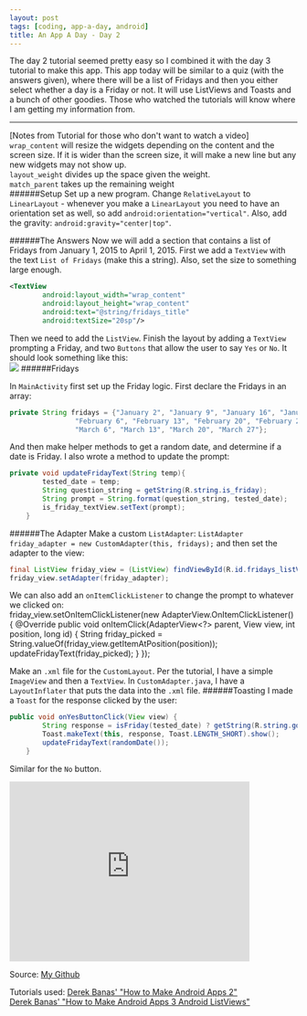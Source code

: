 ```yaml
---
layout: post
tags: [coding, app-a-day, android]
title: An App A Day - Day 2
---
```


The day 2 tutorial seemed pretty easy so I combined it with the day 3 tutorial to make this app.
This app today will be similar to a quiz (with the answers given), where there will be a list of Fridays and then you either select whether a day is a Friday or not.  It will use ListViews and Toasts and a bunch of other goodies.  Those who watched the tutorials will know where I am getting my information from.

-------------
[Notes from Tutorial for those who don't want to watch a video]  
`wrap_content` will resize the widgets depending on the content and the screen size. If it is wider than the screen size, it will make a new line but any new widgets may not show up.  
`layout_weight` divides up the space given the weight.  
`match_parent` takes up the remaining weight  
######Setup
Set up a new program.  Change `RelativeLayout` to `LinearLayout` - whenever you make a `LinearLayout` you need to have an orientation set as well, so add `android:orientation="vertical"`.  Also, add the gravity: `android:gravity="center|top"`.



######The Answers
Now we will add a section that contains a list of Fridays from January 1, 2015 to April 1, 2015.  First we add a `TextView` with the text `List of Fridays` (make this a string).  Also, set the size to something large enough.

```xml
<TextView
        android:layout_width="wrap_content"
        android:layout_height="wrap_content"
        android:text="@string/fridays_title"
        android:textSize="20sp"/>
```

Then we need to add the `ListView`.  Finish the layout by adding a `TextView` prompting a Friday, and two `Buttons` that allow the user to say `Yes` or `No`.
It should look something like this:  
![](http://i.imgur.com/c5PC6Lc.png)
######Fridays

In `MainActivity` first  set up the Friday logic.  First declare the Fridays in an array: 

```java
private String fridays = {"January 2", "January 9", "January 16", "January 23", "January 30", 
                "February 6", "February 13", "February 20", "February 27",
                "March 6", "March 13", "March 20", "March 27"};
```
And then make helper methods to get a random date, and determine if a date is Friday.  I also wrote a method to update the prompt:   

```java
private void updateFridayText(String temp){
        tested_date = temp;
        String question_string = getString(R.string.is_friday);
        String prompt = String.format(question_string, tested_date);
        is_friday_textView.setText(prompt);
    }
```

######The Adapter
Make a custom `ListAdapter`: `ListAdapter friday_adapter = new CustomAdapter(this, fridays);`
and then set the adapter to the view:  

```java
final ListView friday_view = (ListView) findViewById(R.id.fridays_listView);
friday_view.setAdapter(friday_adapter);
```



We can also add an `onItemClickListener` to change the prompt to whatever we clicked on:  
    friday_view.setOnItemClickListener(new AdapterView.OnItemClickListener() {
            @Override
            public void onItemClick(AdapterView<?> parent, View view, int position, long id) {
                String friday_picked = String.valueOf(friday_view.getItemAtPosition(position));
                updateFridayText(friday_picked);
            }
    });

Make an `.xml` file for the `CustomLayout`.  Per the tutorial, I have a simple `ImageView` and then a `TextView`.
In `CustomAdapter.java`, I have a `LayoutInflater` that puts the data into the `.xml` file.
######Toasting
I made a `Toast` for the response clicked by the user:   

```java
public void onYesButtonClick(View view) {
        String response = isFriday(tested_date) ? getString(R.string.good_job) : getString(R.string.wrong);
        Toast.makeText(this, response, Toast.LENGTH_SHORT).show();
        updateFridayText(randomDate());
    }
```  
Similar for the `No` button.  
<iframe width="420" height="315" src="https://www.youtube.com/embed/hKH9KUyYw5w" frameborder="0" allowfullscreen></iframe>

Source: [My Github](https://github.com/ll2585/app_a_day.day_2)

Tutorials used:
[Derek Banas' "How to Make Android Apps 2"](https://www.youtube.com/watch?v=kmsB_P2xbus)  
[Derek Banas' "How to Make Android Apps 3 Android ListViews"](https://www.youtube.com/watch?v=rhj4_KBD6BQ)